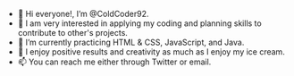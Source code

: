 - 👋 Hi everyone!, I’m @ColdCoder92.
- 🏫 I am very interested in applying my coding and planning skills to contribute to other's projects.
- 🌱 I’m currently practicing HTML & CSS, JavaScript, and Java.
- 💞️ I enjoy positive results and creativity as much as I enjoy my ice cream.
- 📫 You can reach me either through Twitter or email.

<!---
ColdCoder92/ColdCoder92 is a ✨ special ✨ repository because its `README.md` (this file) appears on your GitHub profile.
You can click the Preview link to take a look at your changes.
--->
